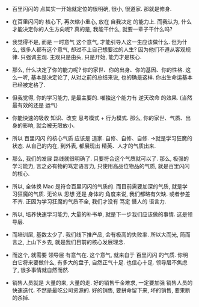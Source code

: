 * 百里闪闪的 点其实一开始就定位的很明确, 很小, 很道家. 那就是修身.

* 在百里闪闪的 核心下, 再次缩小重心, 放在 自我决定 的能力上. 而我认为, 什么才能决定你的人生方向呢? 真的是, 我能干什么, 就要一辈子干什么吗?

* 我觉得不是, 而是 一时意气 这个意气, 才能引导人这一生应该做什么. 但为什么, 很多人都有这个意气, 却过不上自己想要过的人生? 因为他们不遵从客观规律. 只强调主观. 主观只是由头, 只是开始, 能力才是核心.

* 那么, 什么决定了你的能力呢? 你的家世、你的出身、你的基因、你的性格. 这么一听, 基本是决定论了, 从对之前的总结来说, 也的确是这样. 你出生命运基本已经被定格了.

* 但我觉得, 你的学习能力, 是最主要的. 唯独这个能力有 逆天改命 的效果. (当然最有效的还是 运气)

* 你能快速的吸收 知识、改变 思考模式 + 行为模式. 那么, 你的家世、气质、出身的影响, 就会被无限放小.

* 所以 百里闪闪 的核心气质 应该是 道家. 自修、自修、自修. →就是学习狂魔的状态. 从自己的内在, 到外表, 都展现出 精英、人才的气质出来.

* 那么, 我们的发展 路线就很明确了. 只要符合这个气质就可以了. 那么, 极强的学习能力, 言之必有物的笃定语言力, 只使用高品位物品的气质, 就是百里闪闪的核心.

* 所以, 全体换 Mac 是符合百里闪闪的气质的. 而目前需要加深的气质, 就是学习狂魔的气质. 无论从 思想 还是 身体的 角度来说, 我们都略有欠缺. 或者参差不齐. 正因为学习狂魔的气质不全, 我们才没有 笃定 慑人的 语言力.

* 所以, 培养快速学习能力, 大量的补书单, 就是下一步我们应该做的事情. 这是领导层.

* 而培训层, 基数太少了. 我们线下推产品, 会有极高的失败率. 所以大而光, 简而言之, 上山下乡去, 就是我们目前的核心发展理念.

* 而这个, 就需要 领导层 有意气在. 这个意气, 就来自于 百里闪闪 的气质. 你明白它将来要做什么, 有多大的盘子, 自然正气十足. 也信心十足. 领导层不焦虑了, 很多事情就自然而然.

* 销售人员就是 大量的来, 大量的走. 好的销售千金难求, 一定要加强 销售人员的 快速迭代. 不然是最吃公司资源的. 好的销售, 要拼命留下来, 坏的销售, 要果断的杀掉.

